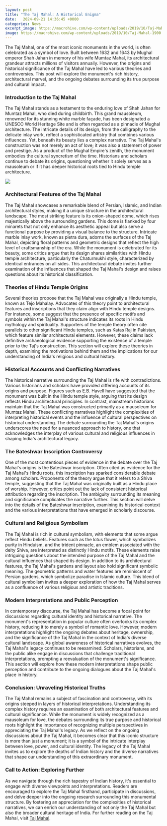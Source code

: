 ```yaml
---
layout: post
title: "The Taj Mahal: A Historical Enigma"
date:   2024-09-21 14:36:45 +0000
categories: News
excerpt_image: https://macrohive.com/wp-content/uploads/2019/10/Taj-Mahal-1900.jpg
image: https://macrohive.com/wp-content/uploads/2019/10/Taj-Mahal-1900.jpg
---
```


The Taj Mahal, one of the most iconic monuments in the world, is often celebrated as a symbol of love. Built between 1632 and 1643 by Mughal emperor Shah Jahan in memory of his wife Mumtaz Mahal, its architectural grandeur attracts millions of visitors annually. However, the origins and historical significance of the Taj Mahal have led to various theories and controversies. This post will explore the monument's rich history, architectural marvel, and the ongoing debates surrounding its true purpose and cultural impact.
### Introduction to the Taj Mahal
The Taj Mahal stands as a testament to the enduring love of Shah Jahan for Mumtaz Mahal, who died during childbirth. This grand mausoleum, renowned for its stunning white marble façade, has been designated a UNESCO World Heritage Site and is often regarded as a pinnacle of Mughal architecture. The intricate details of its design, from the calligraphy to the delicate inlay work, reflect a sophisticated artistry that combines various influences.
Yet, beneath its beauty lies a complex narrative. The Taj Mahal's construction was not merely an act of love; it was also a statement of power and prestige. As a product of the Mughal Empire's zenith, the monument embodies the cultural syncretism of the time. Historians and scholars continue to debate its origins, questioning whether it solely serves as a mausoleum or if it has deeper historical roots tied to Hindu temple architecture.

![](https://macrohive.com/wp-content/uploads/2019/10/Taj-Mahal-1900.jpg)
### Architectural Features of the Taj Mahal
The Taj Mahal showcases a remarkable blend of Persian, Islamic, and Indian architectural styles, making it a unique structure in the architectural landscape. The most striking feature is its onion-shaped dome, which rises majestically above the surrounding gardens. This dome is flanked by four minarets that not only enhance its aesthetic appeal but also serve a functional purpose by providing a visual balance to the structure.
Intricate marble inlay work, known as pietra dura, adorns the surfaces of the Taj Mahal, depicting floral patterns and geometric designs that reflect the high level of craftsmanship of the era. While the monument is celebrated for its beauty, some critics argue that its design shares similarities with Hindu temple architecture, particularly the Chaturmukhi style, characterized by identical entrances on all sides. This architectural debate invites further examination of the influences that shaped the Taj Mahal's design and raises questions about its historical classification.
### Theories of Hindu Temple Origins
Several theories propose that the Taj Mahal was originally a Hindu temple, known as Tejo Mahalay. Advocates of this theory point to architectural features and inscriptions that they claim align with Hindu temple designs. For instance, some suggest that the presence of specific motifs and symbols within the Taj Mahal's structure indicates its roots in Hindu mythology and spirituality.
Supporters of the temple theory often cite parallels to other significant Hindu temples, such as Katas Raj in Pakistan, which feature similar architectural elements. However, these claims lack definitive archaeological evidence supporting the existence of a temple prior to the Taj's construction. This section will explore these theories in depth, examining the motivations behind them and the implications for our understanding of India's religious and cultural history.
### Historical Accounts and Conflicting Narratives
The historical narrative surrounding the Taj Mahal is rife with contradictions. Various historians and scholars have provided differing accounts of its origins and purpose. Figures such as E.B. Havell have suggested that the monument was built in the Hindu temple style, arguing that its design reflects Hindu architectural principles. In contrast, mainstream historians maintain that the Taj Mahal was constructed primarily as a mausoleum for Mumtaz Mahal.
These conflicting narratives highlight the complexities of interpreting historical events and the influence of cultural perspectives on historical understanding. The debate surrounding the Taj Mahal's origins underscores the need for a nuanced approach to history, one that acknowledges the interplay of various cultural and religious influences in shaping India's architectural legacy.
### The Bateshwar Inscription Controversy
One of the most contentious pieces of evidence in the debate over the Taj Mahal's origins is the Bateshwar inscription. Often cited as evidence for the Taj Mahal's Hindu roots, this inscription has sparked considerable debate among scholars. Proponents of the theory argue that it refers to a Shiva temple, suggesting that the Taj Mahal was originally built as a Hindu place of worship.
However, critics point out the lack of consistent historical attribution regarding the inscription. The ambiguity surrounding its meaning and significance complicates the narrative further. This section will delve into the details of the Bateshwar inscription, examining its historical context and the various interpretations that have emerged in scholarly discourse.
### Cultural and Religious Symbolism
The Taj Mahal is rich in cultural symbolism, with elements that some argue reflect Hindu beliefs. Features such as the lotus flower, which symbolizes purity in Hinduism, and the trident pinnacle, an emblem associated with the deity Shiva, are interpreted as distinctly Hindu motifs. These elements raise intriguing questions about the intended purpose of the Taj Mahal and the cultural influences that shaped its design.
In addition to its architectural features, the Taj Mahal's gardens and layout also hold significant symbolic meaning. The geometric patterns and water features are reminiscent of Persian gardens, which symbolize paradise in Islamic culture. This blend of cultural symbolism invites a deeper exploration of how the Taj Mahal serves as a confluence of various religious and artistic traditions.
### Modern Interpretations and Public Perception
In contemporary discourse, the Taj Mahal has become a focal point for discussions regarding cultural identity and historical narrative. The monument's representation in popular culture often overlooks its complex history, reducing it to merely a symbol of romantic love. However, modern interpretations highlight the ongoing debates about heritage, ownership, and the significance of the Taj Mahal in the context of India's diverse cultural landscape.
As global awareness of historical narratives evolves, the Taj Mahal's legacy continues to be reexamined. Scholars, historians, and the public alike engage in discussions that challenge traditional interpretations, prompting a reevaluation of the monument's significance. This section will explore how these modern interpretations shape public perception and contribute to the ongoing dialogues about the Taj Mahal's place in history.
### Conclusion: Unraveling Historical Truths
The Taj Mahal remains a subject of fascination and controversy, with its origins steeped in layers of historical interpretations. Understanding its complex history requires an examination of both architectural features and cultural significance. While the monument is widely recognized as a mausoleum for love, the debates surrounding its true purpose and historical roots highlight the importance of recognizing multiple perspectives in appreciating the Taj Mahal's legacy.
As we reflect on the ongoing discussions about the Taj Mahal, it becomes clear that this iconic structure is more than just a monument; it is a symbol of the intricate interplay between love, power, and cultural identity. The legacy of the Taj Mahal invites us to explore the depths of Indian history and the diverse narratives that shape our understanding of this extraordinary monument.
### Call to Action: Exploring Further
As we navigate through the rich tapestry of Indian history, it's essential to engage with diverse viewpoints and interpretations. Readers are encouraged to explore the Taj Mahal firsthand, participate in discussions, and delve deeper into the ongoing research surrounding this monumental structure. By fostering an appreciation for the complexities of historical narratives, we can enrich our understanding of not only the Taj Mahal but also the broader cultural heritage of India.
For further reading on the Taj Mahal, visit [Taj Mahal](https://us.edu.vn/en/Taj_Mahal).